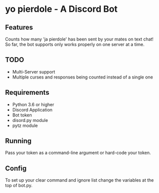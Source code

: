 # yo pierdole - A Discord Bot

## Features
Counts how many 'ja pierdole' has been sent by your mates on text chat!  
So far, the bot supports only works properly on one server at a time.

## TODO
- Multi-Server support
- Multiple curses and responses being counted instead of a single one

## Requirements
- Python 3.6 or higher
- Discord Application
- Bot token
- disord.py module
- pytz module

## Running
Pass your token as a command-line argument or hard-code your token.

## Config
To set up your clear command and ignore list change the variables at the top of bot.py.
